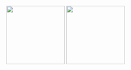 <p align="center" height="240">
  <img height="160" src="https://github-readme-stats-one-bice.vercel.app/api?username=gandiy&show_icons=true" />
  <img height="160" src="https://github-readme-stats.vercel.app/api/top-langs/?username=gandiy&count_private=true&show_icons=true&hide_border=false&layout=compact"/>
</p>
